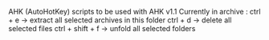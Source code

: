 AHK (AutoHotKey) scripts to be used with AHK v1.1
Currently in archive : 
ctrl + e  -> extract all selected archives in this folder
ctrl + d  -> delete all selected files
ctrl + shift + f -> unfold all selected folders

